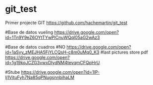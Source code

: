 # git_test
Primer projecte GIT
https://github.com/hachemartin/git_test

#Base de datos vueling
https://drive.google.com/open?id=1Tn9Y9eZ6OYtTYwPlCnuWQql05aG2wAz3

#Base de datos cuadros
#NO https://drive.google.com/open?id=1aSvy_zMEJHA5FjYLCQsH-c8m0uMq0_K3
#last pictures store pdf
https://drive.google.com/open?id=1g19kqJCZG3vwxDIydNM4tevqmCFQpHrU

#Stube
https://drive.google.com/open?id=1lP-lj1VituFyh7Na85qPNugsnnbihaLM